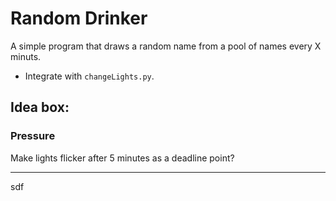 # Random Drinker
A simple program that draws a random name from a pool of names every X minuts.

- Integrate with `changeLights.py`.
## Idea box:
### Pressure
Make lights flicker after 5 minutes as a deadline point?

---
sdf